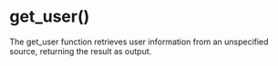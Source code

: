 
# get_user()
The get_user function retrieves user information from an unspecified source, returning the result as output.
